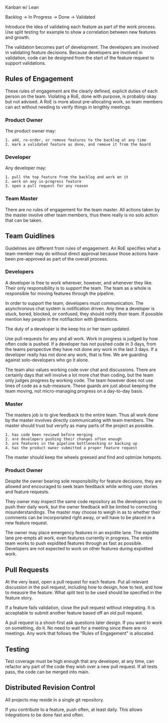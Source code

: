 Kanban w/ Lean

Backlog -> In Progress -> Done -> Validated

Introduce the idea of validating each feature as part of the work process. Use split testing for example to show a correlation between new features and growth.

The validation becomes part of development. The developers are involved in validating feature decisions. Because developers are involved in validation, code can be designed from the start of the feature request to support validations.

## Rules of Engagement ##

These rules of engagement are the clearly defined, explicit duties of each person on the team. Violating a RoE, done with purpose, is probably okay but not advised. A RoE is more about pre-allocating work, so team members can act without needing to verify things in lengthly meetings.

### Product Owner ###

The product owner may:

	1. add, re-order, or remove features to the backlog at any time
	2. mark a validated feature as done, and remove it from the board

### Developer ###

Any developer may:
	
	1. pull the top feature from the backlog and work on it
	2. work on any in-progress feature
	3. open a pull request for any reason

### Team Master ###

There are no rules of engagement for the team master. All actions taken by the master involve other team members, thus there really is no solo action that can be taken.

## Team Guidlines ##

Guidelines are different from rules of engagement. An RoE specifies what a team member may do without direct approval because those actions have been pre-approved as part of the overall process.

### Developers ###

A developer is free to work wherever, however, and whenever they like. Their only responsibility is to support the team. The team as a whole is responsible for moving features through the pipeline.

In order to support the team, developers must communication. The asynchronous chat system is notification driven. Any time a developer is stuck, bored, blocked, or confused, they should notify their team. If possible mention key people in the notifiaction with @mentions.

The duty of a developer is the keep his or her team updated.

Use pull-requests for any and all work. Work in progress is judged by how often code is pushed. If a developer has not pushed code in 3 days, from the teams perspective they have not done any work in the last 3 days. If a developer really has not done any work, that is fine. We are guarding against solo-developers who go it alone.

The team also values working code over chat and discussions. There are certainly days that will involve a lot more chat than coding, but the team only judges progress by working code. The team however does not use lines of code as a sub-measure. These guards are just about keeping the team moving, not micro-managing progress on a day-to-day basis.

### Master ###

The masters job is to give feedback to the entire team. Thus all work done by the master involves directly communicating with team members. The master should trust but veryify as many parts of the project as possible.

	1. has code been reviewd before merging
	2. are developers pushing their changes often enough
	3. are features in the pipeline bottlenecking or backing up
	4. has the product owner submitted a proper feature request

The master should keep the wheels greesed and find and optmize hotspots.

### Product Owner ###

Despite the owner bearing sole responsibility for feature decisions, they are allowed and encouraged to seek team feedback while writing user stories and feature requests.

They owner may inspect the same code repository as the developers use to push their daily work, but the owner feedback will be limited to correcting misunderstandings. The master may choose to weigh in as to whether their comments can be incorporiated right away, or will have to be placed in a new feature request.

The owner may place emergency features in an expidite lane. The expidite lane pre-empts all work, even features currently in progress. The entire team works to push expidited features through as fast as possible. Developers are not expected to work on other features during expidited work.


## Pull Requests ##

At the very least, open a pull request for each feature. Put all relevant discussion in the pull request, including how to design, how to test, and how to meausre the feature. What split test to be used should be specified in the feature story.

If a feature fails validation, close the pull request without integrating. It is acceptable to submit another feature based off an old pull request.

A pull request is a shoot-first ask questions later design. If you want to work on something, do it. No need to wait for a meeting since there are no meetings. Any work that follows the "Rules of Engagement" is allocated.


## Testing ##

Test coverage must be high enough that any developer, at any time, can refactor any part of the code they wish over a new pull request. If all tests pass, the code can be merged into main.


## Distributed Revision Control ##

All projects may reside in a single git repository.

If you contribute to a feature, push often, at least daily. This allows integrations to be done fast and often.


